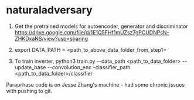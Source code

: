 # naturaladversary

1. Get the pretrained models for autoencoder, generator and discriminator 
https://drive.google.com/file/d/1E1Q5FHf1mUZsz7gPCUDNPsN-ZHKDxaNS/view?usp=sharing

2. export DATA_PATH = <path_to_above_data_folder_from_step1>

3. To train inverter, 
python3 train.py --data_path <path_to_data_folder> --update_base --convolution_enc -classifier_path <path_to_data_folder>/classifier

Paraprhase code is on Jesse Zhang's machine - had some chronic issues with pushing to git. 

